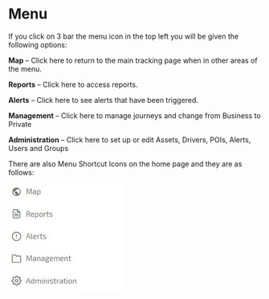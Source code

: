 
# Menu

If you click on 3 bar the menu icon in the top left you will be given the following options:

**Map** – Click here to return to the main tracking page when in other areas of the menu.

**Reports** – Click here to access reports.

**Alerts** – Click here to see alerts that have been triggered.

**Management** – Click here to manage journeys and change from Business to Private

**Administration** – Click here to set up or edit Assets, Drivers, POIs, Alerts, Users and Groups

There are also Menu Shortcut Icons on the home page and they are as follows:

![Menu Options](img/menu-breakout.jpg)
<!--stackedit_data:
eyJoaXN0b3J5IjpbLTE2NDYwMzIxMDIsLTEyMDE1NDQ5ODddfQ
==
-->